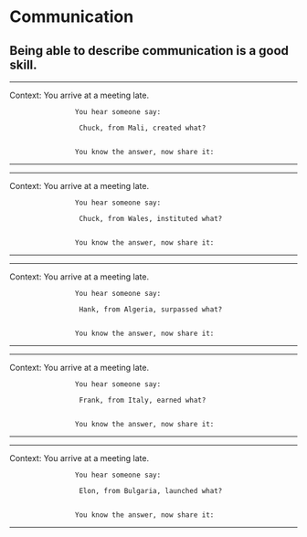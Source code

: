 # Communication
## Being able to describe communication is a good skill.



---
 Context: You arrive at a meeting late. 


                    You hear someone say:

                     Chuck, from Mali, created what?

 
                    You know the answer, now share it: 

---

---
 Context: You arrive at a meeting late. 


                    You hear someone say:

                     Chuck, from Wales, instituted what?

 
                    You know the answer, now share it: 

---

---
 Context: You arrive at a meeting late. 


                    You hear someone say:

                     Hank, from Algeria, surpassed what?

 
                    You know the answer, now share it: 

---

---
 Context: You arrive at a meeting late. 


                    You hear someone say:

                     Frank, from Italy, earned what?

 
                    You know the answer, now share it: 

---

---
 Context: You arrive at a meeting late. 


                    You hear someone say:

                     Elon, from Bulgaria, launched what?

 
                    You know the answer, now share it: 

---